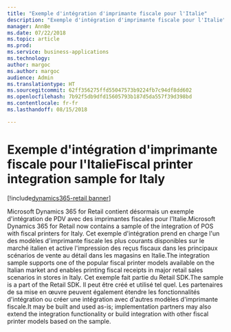 ```yaml
---
title: "Exemple d'intégration d'imprimante fiscale pour l'Italie"
description: "Exemple d'intégration d'imprimante fiscale pour l'Italie"
manager: AnnBe
ms.date: 07/22/2018
ms.topic: article
ms.prod: 
ms.service: business-applications
ms.technology: 
author: margoc
ms.author: margoc
audience: Admin
ms.translationtype: HT
ms.sourcegitcommit: 62ff356275ffd55047573b9224fb7c94df8dd602
ms.openlocfilehash: 7b92f5db9dfd15605793b187d5da557f39d398bd
ms.contentlocale: fr-fr
ms.lasthandoff: 08/15/2018

---
```

#  <a name="fiscal-printer-integration-sample-for-italy"></a><span data-ttu-id="859bb-103">Exemple d'intégration d'imprimante fiscale pour l'Italie</span><span class="sxs-lookup"><span data-stu-id="859bb-103">Fiscal printer integration sample for Italy</span></span>

[!include[dynamics365-retail banner](../includes/dynamics365-retail.md)]



<span data-ttu-id="859bb-104">Microsoft Dynamics 365 for Retail contient désormais un exemple d'intégration de PDV avec des imprimantes fiscales pour l'Italie.</span><span class="sxs-lookup"><span data-stu-id="859bb-104">Microsoft Dynamics 365 for Retail now contains a sample of the integration of POS with fiscal printers for Italy.</span></span> <span data-ttu-id="859bb-105">Cet exemple d'intégration prend en charge l'un des modèles d'imprimante fiscale les plus courants disponibles sur le marché italien et active l'impression des reçus fiscaux dans les principaux scénarios de vente au détail dans les magasins en Italie.</span><span class="sxs-lookup"><span data-stu-id="859bb-105">The integration sample supports one of the popular fiscal printer models available on the Italian market and enables printing fiscal receipts in major retail sales scenarios in stores in Italy.</span></span> <span data-ttu-id="859bb-106">Cet exemple fait partie du Retail SDK.</span><span class="sxs-lookup"><span data-stu-id="859bb-106">The sample is a part of the Retail SDK.</span></span> <span data-ttu-id="859bb-107">Il peut être créé et utilisé tel quel. Les partenaires de sa mise en œuvre peuvent également étendre les fonctionnalités d'intégration ou créer une intégration avec d'autres modèles d'imprimante fiscale.</span><span class="sxs-lookup"><span data-stu-id="859bb-107">It may be built and used as-is; implementation partners may also extend the integration functionality or build integration with other fiscal printer models based on the sample.</span></span> 
 

